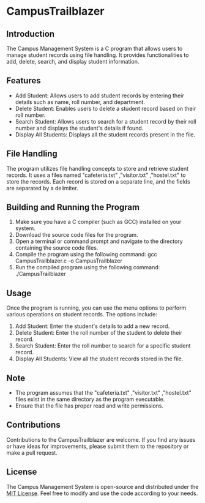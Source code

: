 # CampusTrailblazer

## Introduction
The Campus Management System is a C program that allows users to manage student records using file handling. It provides functionalities to add, delete, search, and display student information.

## Features
- Add Student: Allows users to add student records by entering their details such as name, roll number, and department.
- Delete Student: Enables users to delete a student record based on their roll number.
- Search Student: Allows users to search for a student record by their roll number and displays the student's details if found.
- Display All Students: Displays all the student records present in the file.

## File Handling
The program utilizes file handling concepts to store and retrieve student records. It uses a files named "cafeteria.txt" ,"visitor.txt" ,"hostel.txt"  to store the records. Each record is stored on a separate line, and the fields are separated by a delimiter.

## Building and Running the Program
1. Make sure you have a C compiler (such as GCC) installed on your system.
2. Download the source code files for the program.
3. Open a terminal or command prompt and navigate to the directory containing the source code files.
4. Compile the program using the following command:
gcc CampusTrailblazer.c -o CampusTrailblazer
5. Run the compiled program using the following command:
./CampusTrailblazer


## Usage
Once the program is running, you can use the menu options to perform various operations on student records. The options include:
1. Add Student: Enter the student's details to add a new record.
2. Delete Student: Enter the roll number of the student to delete their record.
3. Search Student: Enter the roll number to search for a specific student record.
4. Display All Students: View all the student records stored in the file.

## Note
- The program assumes that the "cafeteria.txt" ,"visitor.txt" ,"hostel.txt" files exist in the same directory as the program executable.
- Ensure that the file has proper read and write permissions.

## Contributions
Contributions to the CampusTrailblazer are welcome. If you find any issues or have ideas for improvements, please submit them to the repository or make a pull request.

## License
The Campus Management System is open-source and distributed under the [MIT License](https://opensource.org/licenses/MIT). Feel free to modify and use the code according to your needs.
